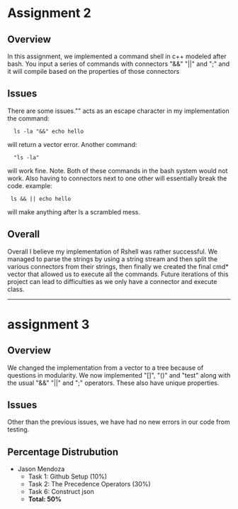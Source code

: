 # Assignment 2
## Overview

In this assignment, we implemented a command shell in c++ modeled after bash.
You input a series of commands with connectors "&&" "||" and ";" and it will compile based on the properties of those connectors

## Issues
There are some issues."" acts as an escape character in my implementation the command:
      
      ls -la "&&" echo hello 
      
  will return a vector error.
  Another command:
      
      "ls -la" 
       
  will work fine. 
     Note. Both of these commands in the bash system would not work.
     Also having to connectors next to one other will essentially break the code.
     example:
     
     ls && || echo hello
  
 will make anything after ls a scrambled mess.
     
 ## Overall
  Overall I believe my implementation of Rshell was rather successful. We managed to parse the strings by using a string stream and then split the various connectors from their strings, then finally we created the final cmd* vector that allowed us to execute all the commands. Future iterations of this project can lead to difficulties as we only have a connector and execute class.

------------------------------------------------------------------------------------------------------------------------------------------
# assignment 3

## Overview
We changed the implementation from a vector to a tree because of questions in modularity. We now implemented "[]", "()" and "test" along with the usual "&&" "||" and ";"  operators. These also have unique properties.

## Issues
Other than the previous issues, we have had no new errors in our code from testing. 

## Percentage Distrubution
* Jason Mendoza
  * Task 1: Github Setup (10%) 
  * Task 2: The Precedence Operators (30%)
  * Task 6: Construct json
  * __Total: 50%__
